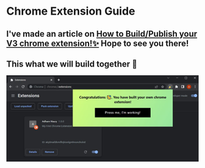 # Chrome Extension Guide

## I've made an article on [How to Build/Publish your V3 chrome extension!✨](https://dev.to/adhamniazy/how-to-buildpublish-your-v3-chrome-extension-23no) Hope to see you there!

## This what we will build together 🔽

![Demo Extension](10.JPG)
